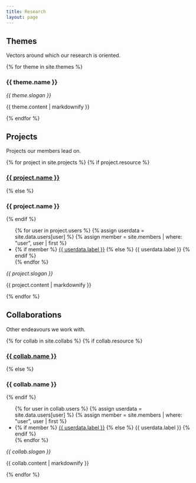 ```yaml
---
title: Research
layout: page
---
```


<h2>Themes</h2>

Vectors around which our research is oriented.

{% for theme in site.themes %}
  <h3>{{ theme.name }}</h3>
  <p><i>{{ theme.slogan }}</i></p>
  <p>{{ theme.content | markdownify }}</p>
{% endfor %}

<h2>Projects</h2>

Projects our members lead on.

{% for project in site.projects %}
  {% if project.resource %}
  <h3><a href="{{ project.resource }}">{{ project.name }}</a></h3>
  {% else %}
  <h3>{{ project.name }}</h3>
  {% endif %}
  <ul class="datalist">{% for user in project.users %}
    {% assign userdata = site.data.users[user] %}
    {% assign member = site.members | where: "user", user | first %}
    <li class = "concise">
    {% if member %}
      <a href="{{ member.url }}">{{ userdata.label }}</a>
    {% else %}
      <span>{{ userdata.label }}</span>
    {% endif %}
    </li>
  {% endfor %}</ul>
  <p><i>{{ project.slogan }}</i></p>
  <p>{{ project.content | markdownify }}</p>
{% endfor %}

<h2>Collaborations</h2>

Other endeavours we work with.

{% for collab in site.collabs %}
  {% if collab.resource %}
  <h3><a href="{{ collab.resource }}">{{ collab.name }}</a></h3>
  {% else %}
  <h3>{{ collab.name }}</h3>
  {% endif %}
  <ul class="datalist">{% for user in collab.users %}
    {% assign userdata = site.data.users[user] %}
    {% assign member = site.members | where: "user", user | first %}
    <li class = "concise">
    {% if member %}
      <a href="{{ member.url }}">{{ userdata.label }}</a>
    {% else %}
      <span>{{ userdata.label }}</span>
    {% endif %}
    </li>
  {% endfor %}</ul>
  <p><i>{{ collab.slogan }}</i></p>
  <p>{{ collab.content | markdownify }}</p>
{% endfor %}